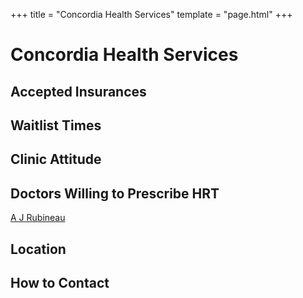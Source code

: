 +++
title = "Concordia Health Services"
template = "page.html"
+++

# Concordia Health Services
## Accepted Insurances
## Waitlist Times
## Clinic Attitude
## Doctors Willing to Prescribe HRT
[A J Rubineau](@/blog/doctors/doctor-template.md)
## Location
## How to Contact
